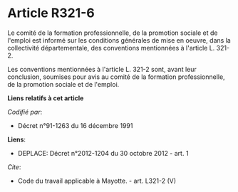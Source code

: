 # Article R321-6

Le comité de la formation professionnelle, de la promotion sociale et de l'emploi est informé sur les conditions générales de
mise en oeuvre, dans la collectivité départementale, des conventions mentionnées à l'article L. 321-2. 

Les conventions mentionnées à l'article L. 321-2 sont, avant leur conclusion, soumises pour avis au comité de la formation
professionnelle, de la promotion sociale et de l'emploi.

**Liens relatifs à cet article**

_Codifié par_:

  - Décret n°91-1263 du 16 décembre 1991

**Liens**:

  - DEPLACE: Décret n°2012-1204 du 30 octobre 2012 - art. 1

_Cite_:

  - Code du travail applicable à Mayotte. - art. L321-2 (V)
